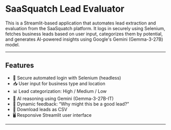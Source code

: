 # SaaSquatch Lead Evaluator

This is a Streamlit-based application that automates lead extraction and evaluation from the SaaSquatch platform. It logs in securely using Selenium, fetches business leads based on user input, categorizes them by potential, and generates AI-powered insights using Google's Gemini (Gemma-3-27B) model.

---

## Features

- 🔐 Secure automated login with Selenium (headless)
- 📥 User input for business type and location
- 📊 Lead categorization: High / Medium / Low
- 🤖 AI reasoning using Gemini (Gemma-3-27B-IT)
- 🧠 Dynamic feedback: “Why might this be a good lead?”
- 💾 Download leads as CSV
- 🖥️ Responsive Streamlit user interface

---

